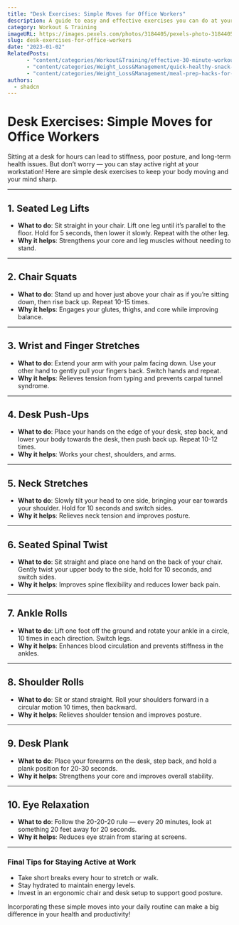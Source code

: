 ```yaml
---
title: "Desk Exercises: Simple Moves for Office Workers"
description: A guide to easy and effective exercises you can do at your desk to stay active and healthy during long work hours.
category: Workout & Training
imageURL: https://images.pexels.com/photos/3184405/pexels-photo-3184405.jpeg?auto=compress&cs=tinysrgb&w=1260&h=750&dpr=1
slug: desk-exercises-for-office-workers
date: "2023-01-02"
RelatedPosts:
      - "content/categories/Workout&Training/effective-30-minute-workouts.md"
      - "content/categories/Weight_Loss&Management/quick-healthy-snack-ideas.md"
      - "content/categories/Weight_Loss&Management/meal-prep-hacks-for-weight-loss.md"
authors:
  - shadcn
---
```


# Desk Exercises: Simple Moves for Office Workers

Sitting at a desk for hours can lead to stiffness, poor posture, and long-term health issues. But don’t worry — you can stay active right at your workstation! Here are simple desk exercises to keep your body moving and your mind sharp.

---

## 1. **Seated Leg Lifts**
- **What to do**: Sit straight in your chair. Lift one leg until it’s parallel to the floor. Hold for 5 seconds, then lower it slowly. Repeat with the other leg.
- **Why it helps**: Strengthens your core and leg muscles without needing to stand.

---

## 2. **Chair Squats**
- **What to do**: Stand up and hover just above your chair as if you’re sitting down, then rise back up. Repeat 10-15 times.
- **Why it helps**: Engages your glutes, thighs, and core while improving balance.

---

## 3. **Wrist and Finger Stretches**
- **What to do**: Extend your arm with your palm facing down. Use your other hand to gently pull your fingers back. Switch hands and repeat.
- **Why it helps**: Relieves tension from typing and prevents carpal tunnel syndrome.

---

## 4. **Desk Push-Ups**
- **What to do**: Place your hands on the edge of your desk, step back, and lower your body towards the desk, then push back up. Repeat 10-12 times.
- **Why it helps**: Works your chest, shoulders, and arms.

---

## 5. **Neck Stretches**
- **What to do**: Slowly tilt your head to one side, bringing your ear towards your shoulder. Hold for 10 seconds and switch sides.
- **Why it helps**: Relieves neck tension and improves posture.

---

## 6. **Seated Spinal Twist**
- **What to do**: Sit straight and place one hand on the back of your chair. Gently twist your upper body to the side, hold for 10 seconds, and switch sides.
- **Why it helps**: Improves spine flexibility and reduces lower back pain.

---

## 7. **Ankle Rolls**
- **What to do**: Lift one foot off the ground and rotate your ankle in a circle, 10 times in each direction. Switch legs.
- **Why it helps**: Enhances blood circulation and prevents stiffness in the ankles.

---

## 8. **Shoulder Rolls**
- **What to do**: Sit or stand straight. Roll your shoulders forward in a circular motion 10 times, then backward.
- **Why it helps**: Relieves shoulder tension and improves posture.

---

## 9. **Desk Plank**
- **What to do**: Place your forearms on the desk, step back, and hold a plank position for 20-30 seconds.
- **Why it helps**: Strengthens your core and improves overall stability.

---

## 10. **Eye Relaxation**
- **What to do**: Follow the 20-20-20 rule — every 20 minutes, look at something 20 feet away for 20 seconds.
- **Why it helps**: Reduces eye strain from staring at screens.

---

### Final Tips for Staying Active at Work
- Take short breaks every hour to stretch or walk.
- Stay hydrated to maintain energy levels.
- Invest in an ergonomic chair and desk setup to support good posture.

Incorporating these simple moves into your daily routine can make a big difference in your health and productivity!

